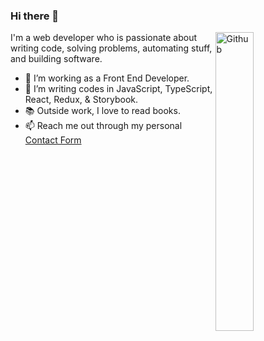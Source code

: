 ### Hi there 👋

<img width="35%" align="right" alt="Github" src="https://user-images.githubusercontent.com/48678280/88862734-4903af80-d201-11ea-968b-9c939d88a37c.gif" />

I'm a web developer who is passionate about writing code, solving problems, automating stuff, and building software.

- 🔭 I’m working as a Front End Developer.
- 👯 I’m writing codes in JavaScript, TypeScript, React, Redux, & Storybook.
- 📚 Outside work, I love to read books. 
- 📫 Reach me out through my personal [Contact Form](https://jedodels.netlify.app/contact/)
